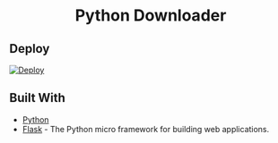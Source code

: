 # <p align="center">Python Downloader
 
## Deploy

[![Deploy](https://www.herokucdn.com/deploy/button.svg)](https://www.heroku.com/?template=https://github.com/linecaster105/ydr)

## Built With

- [Python](https://www.python.org/)
- [Flask](https://github.com/pallets/flask) - The Python micro framework for building web applications.

